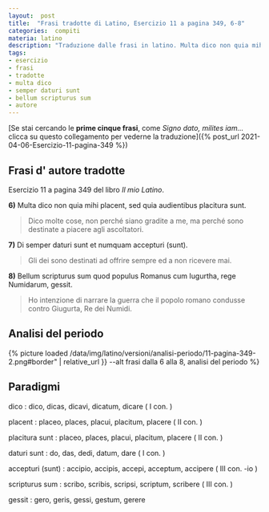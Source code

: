 ```yaml
---
layout:  post
title:  "Frasi tradotte di Latino, Esercizio 11 a pagina 349, 6-8"
categories:  compiti
materia: latino
description: "Traduzione dalle frasi in latino. Multa dico non quia mihi placent. Di semper daturi sunt. Bellum scripturus sum quod."
tags:
- esercizio
- frasi
- tradotte
- multa dico
- semper daturi sunt
- bellum scripturus sum
- autore
---
```


[Se stai cercando le **prime cinque frasi**, come _Signo dato, milites iam..._ clicca su questo collegamento per vederne la traduzione]({% post_url 2021-04-06-Esercizio-11-pagina-349 %})

## Frasi d' autore tradotte

Esercizio 11 a pagina 349 del libro _Il mio Latino_.

**6)** Multa dico non quia mihi placent, sed quia audientibus placitura sunt.

> Dico molte cose, non perché siano gradite a me, ma perché sono destinate a piacere agli ascoltatori.

**7)** Di semper daturi sunt et numquam accepturi (sunt).

> Gli dei sono destinati ad offrire sempre ed a non ricevere mai. 

**8)** Bellum scripturus sum quod populus Romanus cum Iugurtha, rege Numidarum, gessit.

> Ho intenzione di narrare la guerra che il popolo romano condusse contro Giugurta, Re dei Numidi.


## Analisi del periodo

{% picture loaded /data/img/latino/versioni/analisi-periodo/11-pagina-349-2.png#border" | relative_url }} --alt frasi dalla 6 alla 8, analisi del periodo %}



## Paradigmi

dico
: dico, dicas, dicavi, dicatum, dicare ( I con. )

placent
: placeo, places, placui, placitum, placere   ( II con. )

placitura sunt
: placeo, places, placui, placitum, placere   ( II con. )

daturi sunt
: do, das, dedi, datum, dare ( I con. ) 

accepturi (sunt)
: accipio, accipis, accepi, acceptum, accipere ( III con. -io )

scripturus sum
: scribo, scribis, scripsi, scriptum, scribere ( III con. )

gessit
: gero, geris, gessi, gestum, gerere 
